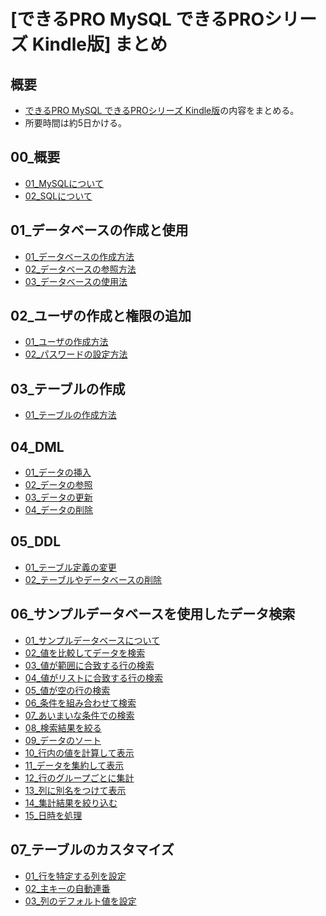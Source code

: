 [できるPRO MySQL できるPROシリーズ Kindle版] まとめ
===

## 概要

- [できるPRO MySQL できるPROシリーズ Kindle版](https://www.amazon.co.jp/%E3%81%A7%E3%81%8D%E3%82%8BPRO-MySQL-%E3%81%A7%E3%81%8D%E3%82%8BPRO%E3%82%B7%E3%83%AA%E3%83%BC%E3%82%BA-%E8%B5%A4%E4%BA%95-%E8%AA%A0-ebook/dp/B00SXPVFL2)の内容をまとめる。
- 所要時間は約5日かける。


## 00\_概要
- [01\_MySQLについて](mdFiles/00_概要/01_MySQLについて.md)
- [02\_SQLについて](mdFiles/00_概要/02_SQLについて.md)

## 01\_データベースの作成と使用
- [01\_データベースの作成方法](mdFiles/01_データベースの作成と使用/01_データベースの作成方法.md)
- [02\_データベースの参照方法](mdFiles/01_データベースの作成と使用/02_データベースの参照方法.md)
- [03\_データベースの使用法](mdFiles/01_データベースの作成と使用/03_データベースの使用法.md)

## 02\_ユーザの作成と権限の追加
- [01\_ユーザの作成方法](mdFiles/02_ユーザの作成と権限の追加/01_ユーザの作成方法.md)
- [02\_パスワードの設定方法](mdFiles/02_ユーザの作成と権限の追加/02_パスワードの設定方法.md)

## 03\_テーブルの作成
- [01\_テーブルの作成方法](mdFiles/03_テーブルの作成/01_テーブルの作成方法.md)

## 04\_DML
- [01\_データの挿入](mdFiles/04_DML/01_データの挿入.md)
- [02\_データの参照](mdFiles/04_DML/02_データの参照.md)
- [03\_データの更新](mdFiles/04_DML/03_データの更新.md)
- [04\_データの削除](mdFiles/04_DML/04_データの削除.md)

## 05\_DDL
- [01\_テーブル定義の変更](mdFiles/05_DDL/01_テーブル定義の変更.md)
- [02\_テーブルやデータベースの削除](mdFiles/05_DDL/02_テーブルやデータベースの削除.md)

## 06\_サンプルデータベースを使用したデータ検索
- [01\_サンプルデータベースについて](mdFiles/06_サンプルデータベースを使用したデータ検索/01_サンプルデータベースについて.md)
- [02\_値を比較してデータを検索](mdFiles/06_サンプルデータベースを使用したデータ検索/02_値を比較してデータを検索.md)
- [03\_値が範囲に合致する行の検索](mdFiles/06_サンプルデータベースを使用したデータ検索/03_値が範囲に合致する行の検索.md)
- [04\_値がリストに合致する行の検索](mdFiles/06_サンプルデータベースを使用したデータ検索/04_値がリストに合致する行の検索.md)
- [05\_値が空の行の検索](mdFiles/06_サンプルデータベースを使用したデータ検索/05_値が空の行の検索.md)
- [06\_条件を組み合わせて検索](mdFiles/06_サンプルデータベースを使用したデータ検索/06_条件を組み合わせて検索.md)
- [07\_あいまいな条件での検索](mdFiles/06_サンプルデータベースを使用したデータ検索/07_あいまいな条件での検索.md)
- [08\_検索結果を絞る](mdFiles/06_サンプルデータベースを使用したデータ検索/08_検索結果を絞る.md)
- [09\_データのソート](mdFiles/06_サンプルデータベースを使用したデータ検索/09_データのソート.md)
- [10\_行内の値を計算して表示](mdFiles/06_サンプルデータベースを使用したデータ検索/10_行内の値を計算して表示.md)
- [11\_データを集約して表示](mdFiles/06_サンプルデータベースを使用したデータ検索/11_データを集約して表示.md)
- [12\_行のグループごとに集計](mdFiles/06_サンプルデータベースを使用したデータ検索/12_行のグループごとに集計.md)
- [13\_列に別名をつけて表示](mdFiles/06_サンプルデータベースを使用したデータ検索/13_列に別名をつけて表示.md)
- [14\_集計結果を絞り込む](mdFiles/06_サンプルデータベースを使用したデータ検索/14_集計結果を絞り込む.md)
- [15\_日時を処理](mdFiles/06_サンプルデータベースを使用したデータ検索/15_日時を処理.md)

## 07\_テーブルのカスタマイズ
- [01\_行を特定する列を設定](mdFiles/07_テーブルのカスタマイズ/01_行を特定する列を設定.md)
- [02\_主キーの自動連番](mdFiles/07_テーブルのカスタマイズ/02_主キーの自動連番.md)
- [03\_列のデフォルト値を設定](mdFiles/07_テーブルのカスタマイズ/03_列のデフォルト値を設定.md)

